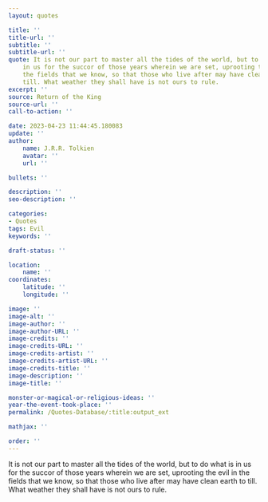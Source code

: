 ```yaml
---
layout: quotes

title: ''
title-url: ''
subtitle: ''
subtitle-url: ''
quote: It is not our part to master all the tides of the world, but to do what is
    in us for the succor of those years wherein we are set, uprooting the evil in
    the fields that we know, so that those who live after may have clean earth to
    till. What weather they shall have is not ours to rule.
excerpt: ''
source: Return of the King
source-url: ''
call-to-action: ''

date: 2023-04-23 11:44:45.180083
update: ''
author:
    name: J.R.R. Tolkien
    avatar: ''
    url: ''

bullets: ''

description: ''
seo-description: ''

categories:
- Quotes
tags: Evil
keywords: ''

draft-status: ''

location:
    name: ''
coordinates:
    latitude: ''
    longitude: ''

image: ''
image-alt: ''
image-author: ''
image-author-URL: ''
image-credits: ''
image-credits-URL: ''
image-credits-artist: ''
image-credits-artist-URL: ''
image-credits-title: ''
image-description: ''
image-title: ''

monster-or-magical-or-religious-ideas: ''
year-the-event-took-place: ''
permalink: /Quotes-Database/:title:output_ext

mathjax: ''

order: ''
---
```

It is not our part to master all the tides of the world, but to do what is in us for the succor of those years wherein we are set, uprooting the evil in the fields that we know, so that those who live after may have clean earth to till. What weather they shall have is not ours to rule.